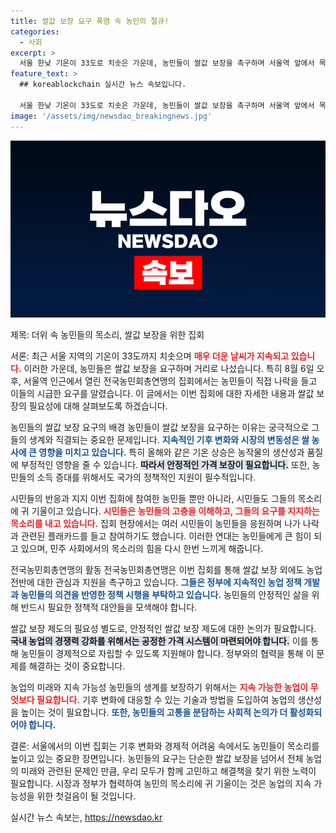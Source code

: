 ```yaml
---
title: 쌀값 보장 요구 폭염 속 농민의 절규!
categories:
  - 사회
excerpt: >
  서울 한낮 기온이 33도로 치솟은 가운데, 농민들이 쌀값 보장을 촉구하며 서울역 앞에서 목소리를 높였다. 이들이 나락을 들고 나선 이유는 무엇일까? 클릭해보세요!
feature_text: >
  ## koreablockchain 실시간 뉴스 속보입니다.

  서울 한낮 기온이 33도로 치솟은 가운데, 농민들이 쌀값 보장을 촉구하며 서울역 앞에서 목소리를 높였다. 이들이 나락을 들고 나선 이유는 무엇일까? 클릭해보세요!
image: '/assets/img/newsdao_breakingnews.jpg'
---
```


<p><img src="/assets/img/newsdao_breakingnews.jpg" alt="koreablockchain 속보" /></p>

<p>제목: 더위 속 농민들의 목소리, 쌀값 보장을 위한 집회</p>

<p>서론:
최근 서울 지역의 기온이 33도까지 치솟으며 <b><span style="color: #ee2323;">매우 더운 날씨가 지속되고 있습니다.</span></b> 이러한 가운데, 농민들은 쌀값 보장을 요구하며 거리로 나섰습니다. 특히 8월 6일 오후, 서울역 인근에서 열린 전국농민회총연맹의 집회에서는 농민들이 직접 나락을 들고 이들의 시급한 요구를 알렸습니다. 이 글에서는 이번 집회에 대한 자세한 내용과 쌀값 보장의 필요성에 대해 살펴보도록 하겠습니다.</p>

<p>농민들의 쌀값 보장 요구의 배경
농민들이 쌀값 보장을 요구하는 이유는 궁극적으로 그들의 생계와 직결되는 중요한 문제입니다. <b><span style="color: #1a5490;">지속적인 기후 변화와 시장의 변동성은 쌀 농사에 큰 영향을 미치고 있습니다.</span></b> 특히 올해와 같은 기온 상승은 농작물의 생산성과 품질에 부정적인 영향을 줄 수 있습니다. <b><span style="background-color: #21538527;">따라서 안정적인 가격 보장이 필요합니다.</span></b> 또한, 농민들의 소득 증대를 위해서도 국가의 정책적인 지원이 필수적입니다.</p>

<p>시민들의 반응과 지지
이번 집회에 참여한 농민들 뿐만 아니라, 시민들도 그들의 목소리에 귀 기울이고 있습니다. <b><span style="color: #ee2323;">시민들은 농민들의 고충을 이해하고, 그들의 요구를 지지하는 목소리를 내고 있습니다.</span></b> 집회 현장에서는 여러 시민들이 농민들을 응원하며 나가 나락과 관련된 플래카드를 들고 참여하기도 했습니다. 이러한 연대는 농민들에게 큰 힘이 되고 있으며, 민주 사회에서의 목소리의 힘을 다시 한번 느끼게 해줍니다.</p>

<p>전국농민회총연맹의 활동
전국농민회총연맹은 이번 집회를 통해 쌀값 보장 외에도 농업 전반에 대한 관심과 지원을 촉구하고 있습니다. <b><span style="color: #1a5490;">그들은 정부에 지속적인 농업 정책 개발과 농민들의 의견을 반영한 정책 시행을 부탁하고 있습니다.</span></b> 농민들의 안정적인 삶을 위해 반드시 필요한 정책적 대안들을 모색해야 합니다.</p>

<p>쌀값 보장 제도의 필요성
별도로, 안정적인 쌀값 보장 제도에 대한 논의가 필요합니다. <b><span style="background-color: #21538527;">국내 농업의 경쟁력 강화를 위해서는 공정한 가격 시스템이 마련되어야 합니다.</span></b> 이를 통해 농민들이 경제적으로 자립할 수 있도록 지원해야 합니다. 정부와의 협력을 통해 이 문제를 해결하는 것이 중요합니다.</p>

<p>농업의 미래와 지속 가능성
농민들의 생계를 보장하기 위해서는 <b><span style="color: #ee2323;">지속 가능한 농업이 무엇보다 필요합니다.</span></b> 기후 변화에 대응할 수 있는 기술과 방법을 도입하여 농업의 생산성을 높이는 것이 필요합니다. <b><span style="color: #1a5490;">또한, 농민들의 고통을 분담하는 사회적 논의가 더 활성화되어야 합니다.</span></b></p>

<p>결론:
서울에서의 이번 집회는 기후 변화와 경제적 어려움 속에서도 농민들이 목소리를 높이고 있는 중요한 장면입니다. 농민들의 요구는 단순한 쌀값 보장을 넘어서 전체 농업의 미래와 관련된 문제인 만큼, 우리 모두가 함께 고민하고 해결책을 찾기 위한 노력이 필요합니다. 시장과 정부가 협력하여 농민의 목소리에 귀 기울이는 것은 농업의 지속 가능성을 위한 첫걸음이 될 것입니다.</p>
실시간 뉴스 속보는, <a href="https://newsdao.kr" rel="dofollow">https://newsdao.kr</a>


